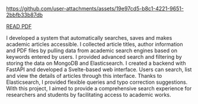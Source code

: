 https://github.com/user-attachments/assets/19e97cd5-b8c1-4221-9651-2bbfb33b87db


[READ PDF](https://drive.google.com/file/d/1SzMi6MT7BC3cesWHDdA5kNTLnOu0LIqn/view?usp=drive_link)



I developed a system that automatically searches, saves and makes academic articles accessible. I collected article titles, author information and PDF files by pulling data from academic search engines based on keywords entered by users. I provided advanced search and filtering by storing the data on MongoDB and Elasticsearch. I created a backend with FastAPI and developed a Svelte-based web interface. Users can search, list and view the details of articles through this interface. Thanks to Elasticsearch, I provided flexible queries and typo correction suggestions. With this project, I aimed to provide a comprehensive search experience for researchers and students by facilitating access to academic works.














